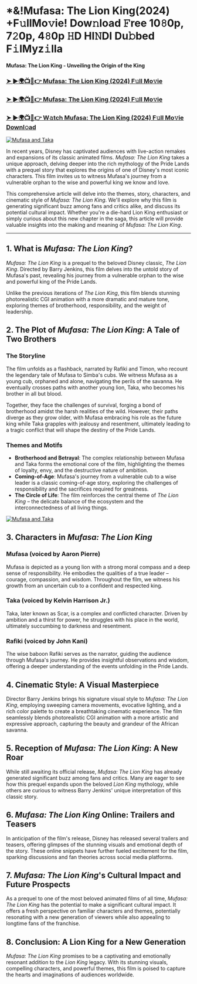 <h1>*&!Mufasa: The Lion King(2024) +F𝚞llMo𝚟ie! Dow𝚗load 𝙵ree 10𝟾0p, 7𝟸0p, 4𝟾0p 𝙷D HI𝙽DI Du𝚋bed F𝚒lMyz𝚒lla</h1>

<b>Mufasa: The Lion King - Unveiling the Origin of the King</b>

<h3><a href="https://t.co/RqnVTdVti5">➤ ►🌍📺📱👉 Mufasa: The Lion King  (2024) F𝚞ll Mo𝚟ie</a></h3>

<h3><a href="https://t.co/RqnVTdVti5">➤ ►🌍📺📱👉 Mufasa: The Lion King  (2024) F𝚞ll Mo𝚟ie</a></h3>

<h3><a href="https://t.co/RqnVTdVti5">➤ ►🌍📺📱👉 W𝚊tch Mufasa: The Lion King  (2024) F𝚞ll Mo𝚟ie Downl𝚘ad</a></h3>

<a href="https://t.co/RqnVTdVti5"><img src="https://image.tmdb.org/t/p/original/yeODQRVDZvukM7hBMyCtt87ph3B.jpg" alt="Mufasa and Taka"></a>

<p>In recent years, Disney has captivated audiences with live-action remakes and expansions of its classic animated films. <em>Mufasa: The Lion King</em> takes a unique approach, delving deeper into the rich mythology of the Pride Lands with a prequel story that explores the origins of one of Disney's most iconic characters. This film invites us to witness Mufasa's journey from a vulnerable orphan to the wise and powerful king we know and love.</p>

<p>This comprehensive article will delve into the themes, story, characters, and cinematic style of <em>Mufasa: The Lion King</em>. We'll explore why this film is generating significant buzz among fans and critics alike, and discuss its potential cultural impact. Whether you're a die-hard Lion King enthusiast or simply curious about this new chapter in the saga, this article will provide valuable insights into the making and meaning of <em>Mufasa: The Lion King</em>.</p>

<hr>

<h2>1. What is <em>Mufasa: The Lion King</em>?</h2>

<p><em>Mufasa: The Lion King</em> is a prequel to the beloved Disney classic, <em>The Lion King</em>. Directed by Barry Jenkins, this film delves into the untold story of Mufasa's past, revealing his journey from a vulnerable orphan to the wise and powerful king of the Pride Lands.</p>

<p>Unlike the previous iterations of <em>The Lion King</em>, this film blends stunning photorealistic CGI animation with a more dramatic and mature tone, exploring themes of brotherhood, responsibility, and the weight of leadership.</p>

<h2>2. The Plot of <em>Mufasa: The Lion King</em>: A Tale of Two Brothers</h2>

<h3>The Storyline</h3>

<p>The film unfolds as a flashback, narrated by Rafiki and Timon, who recount the legendary tale of Mufasa to Simba's cubs. We witness Mufasa as a young cub, orphaned and alone, navigating the perils of the savanna. He eventually crosses paths with another young lion, Taka, who becomes his brother in all but blood.</p>

<p>Together, they face the challenges of survival, forging a bond of brotherhood amidst the harsh realities of the wild. However, their paths diverge as they grow older, with Mufasa embracing his role as the future king while Taka grapples with jealousy and resentment, ultimately leading to a tragic conflict that will shape the destiny of the Pride Lands.</p>

<h3>Themes and Motifs</h3>

<ul>
  <li><strong>Brotherhood and Betrayal</strong>: The complex relationship between Mufasa and Taka forms the emotional core of the film, highlighting the themes of loyalty, envy, and the destructive nature of ambition.</li>
  <li><strong>Coming-of-Age</strong>: Mufasa's journey from a vulnerable cub to a wise leader is a classic coming-of-age story, exploring the challenges of responsibility and the sacrifices required for greatness.</li>
  <li><strong>The Circle of Life</strong>: The film reinforces the central theme of <em>The Lion King</em> – the delicate balance of the ecosystem and the interconnectedness of all living things.</li>
</ul>

<a href="https://t.co/RqnVTdVti5"><img src="https://image.tmdb.org/t/p/original/yeODQRVDZvukM7hBMyCtt87ph3B.jpg" alt="Mufasa and Taka"></a>

<h2>3. Characters in <em>Mufasa: The Lion King</em></h2>

<h3>Mufasa (voiced by Aaron Pierre)</h3>

<p>Mufasa is depicted as a young lion with a strong moral compass and a deep sense of responsibility. He embodies the qualities of a true leader – courage, compassion, and wisdom. Throughout the film, we witness his growth from an uncertain cub to a confident and respected king.</p>

<h3>Taka (voiced by Kelvin Harrison Jr.)</h3>

<p>Taka, later known as Scar, is a complex and conflicted character. Driven by ambition and a thirst for power, he struggles with his place in the world, ultimately succumbing to darkness and resentment.</p>

<h3>Rafiki (voiced by John Kani)</h3>

<p>The wise baboon Rafiki serves as the narrator, guiding the audience through Mufasa's journey. He provides insightful observations and wisdom, offering a deeper understanding of the events unfolding in the Pride Lands.</p>

<h2>4. Cinematic Style: A Visual Masterpiece</h2>

<p>Director Barry Jenkins brings his signature visual style to <em>Mufasa: The Lion King</em>, employing sweeping camera movements, evocative lighting, and a rich color palette to create a breathtaking cinematic experience. The film seamlessly blends photorealistic CGI animation with a more artistic and expressive approach, capturing the beauty and grandeur of the African savanna.</p>

<h2>5. Reception of <em>Mufasa: The Lion King</em>: A New Roar</h2>

<p>While still awaiting its official release, <em>Mufasa: The Lion King</em> has already generated significant buzz among fans and critics. Many are eager to see how this prequel expands upon the beloved <em>Lion King</em> mythology, while others are curious to witness Barry Jenkins' unique interpretation of this classic story.</p>

<h2>6. <em>Mufasa: The Lion King</em> Online: Trailers and Teasers</h2>

<p>In anticipation of the film's release, Disney has released several trailers and teasers, offering glimpses of the stunning visuals and emotional depth of the story. These online snippets have further fueled excitement for the film, sparking discussions and fan theories across social media platforms.</p>

<h2>7. <em>Mufasa: The Lion King</em>'s Cultural Impact and Future Prospects</h2>

<p>As a prequel to one of the most beloved animated films of all time, <em>Mufasa: The Lion King</em> has the potential to make a significant cultural impact. It offers a fresh perspective on familiar characters and themes, potentially resonating with a new generation of viewers while also appealing to longtime fans of the franchise.</p>

<h2>8. Conclusion: A Lion King for a New Generation</h2>

<p><em>Mufasa: The Lion King</em> promises to be a captivating and emotionally resonant addition to the <em>Lion King</em> legacy. With its stunning visuals, compelling characters, and powerful themes, this film is poised to capture the hearts and imaginations of audiences worldwide.</p>

